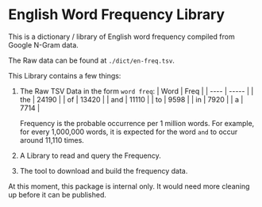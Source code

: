 # English Word Frequency Library

This is a dictionary / library of English word frequency compiled from Google N-Gram data.

The Raw data can be found at `./dict/en-freq.tsv`.

This Library contains a few things:

1.  The Raw TSV Data in the form `word freq`:
    | Word | Freq |
    | ---- | ----- |
    | the | 24190 |
    | of | 13420 |
    | and | 11110 |
    | to | 9598 |
    | in | 7920 |
    | a | 7714 |

    Frequency is the probable occurrence per 1 million words. For example, for every 1,000,000 words, it is expected for the word `and` to occur around 11,110 times.

1.  A Library to read and query the Frequency.
1.  The tool to download and build the frequency data.

At this moment, this package is internal only. It would need more cleaning up before it can be published.
